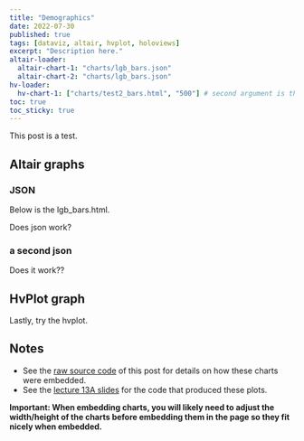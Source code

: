 ```yaml
---
title: "Demographics"
date: 2022-07-30
published: true
tags: [dataviz, altair, hvplot, holoviews]
excerpt: "Description here."
altair-loader:
  altair-chart-1: "charts/lgb_bars.json"
  altair-chart-2: "charts/lgb_bars.json"
hv-loader:
  hv-chart-1: ["charts/test2_bars.html", "500"] # second argument is the height
toc: true
toc_sticky: true
---
```


This post is a test.

## Altair graphs

### JSON

Below is the lgb_bars.html.

<div id="altair-chart-1"></div>

Does json work?

### a second json

<div id="altair-chart-2"></div>

Does it work??


## HvPlot graph

Lastly, try the hvplot.

<div id="hv-chart-1"></div>


## Notes

- See the [raw source code](https://raw.githubusercontent.com/MUSA-550-Fall-2020/github-pages-starter/master/_posts/2019-04-13-measles-charts.md) of this post for details on how these charts were embedded.
- See the [lecture 13A slides](https://github.com/MUSA-550-Fall-2020/week-13/blob/master/lecture-13A.ipynb) for the code that produced these plots.

**Important: When embedding charts, you will likely need to adjust the width/height of the charts before embedding them in the page so they fit nicely when embedded.**
